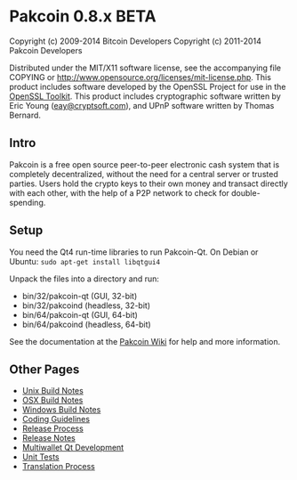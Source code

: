 Pakcoin 0.8.x BETA
====================

Copyright (c) 2009-2014 Bitcoin Developers
Copyright (c) 2011-2014 Pakcoin Developers

Distributed under the MIT/X11 software license, see the accompanying
file COPYING or http://www.opensource.org/licenses/mit-license.php.
This product includes software developed by the OpenSSL Project for use in the [OpenSSL Toolkit](http://www.openssl.org/). This product includes
cryptographic software written by Eric Young ([eay@cryptsoft.com](mailto:eay@cryptsoft.com)), and UPnP software written by Thomas Bernard.


Intro
---------------------
Pakcoin is a free open source peer-to-peer electronic cash system that is
completely decentralized, without the need for a central server or trusted
parties.  Users hold the crypto keys to their own money and transact directly
with each other, with the help of a P2P network to check for double-spending.


Setup
---------------------
You need the Qt4 run-time libraries to run Pakcoin-Qt. On Debian or Ubuntu:
	`sudo apt-get install libqtgui4`

Unpack the files into a directory and run:

- bin/32/pakcoin-qt (GUI, 32-bit)
- bin/32/pakcoind (headless, 32-bit)
- bin/64/pakcoin-qt (GUI, 64-bit)
- bin/64/pakcoind (headless, 64-bit)

See the documentation at the [Pakcoin Wiki](http://pakcoin.info)
for help and more information.


Other Pages
---------------------
- [Unix Build Notes](build-unix.md)
- [OSX Build Notes](build-osx.md)
- [Windows Build Notes](build-msw.md)
- [Coding Guidelines](coding.md)
- [Release Process](release-process.md)
- [Release Notes](release-notes.md)
- [Multiwallet Qt Development](multiwallet-qt.md)
- [Unit Tests](unit-tests.md)
- [Translation Process](translation_process.md)
